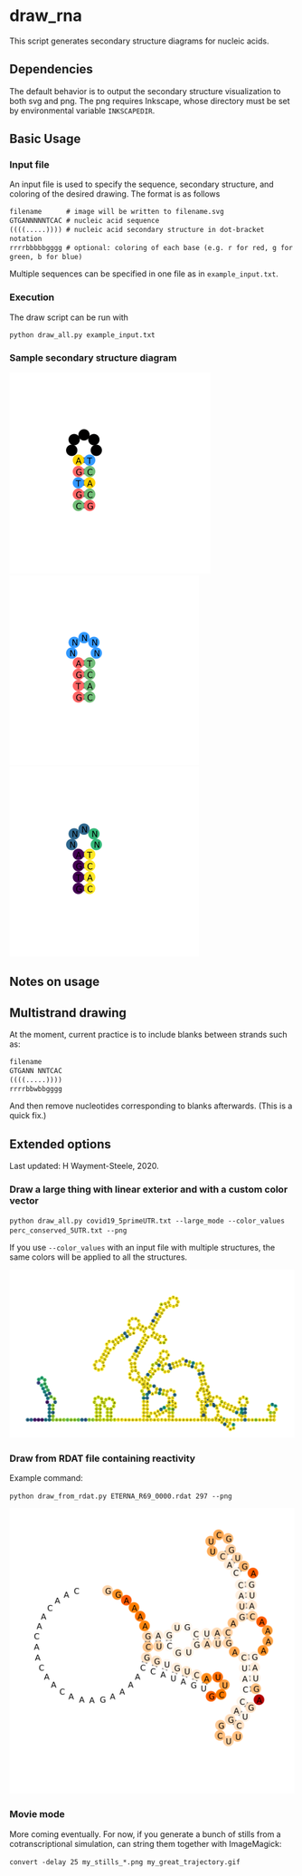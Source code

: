 # draw_rna

This script generates secondary structure diagrams for nucleic acids.

## Dependencies

The default behavior is to output the secondary structure visualization to both svg and png. The png requires Inkscape, whose directory must be set by environmental variable `INKSCAPEDIR`.

## Basic Usage

### Input file

An input file is used to specify the sequence, secondary structure, and coloring of the desired drawing. The format is as follows

```
filename      # image will be written to filename.svg
GTGANNNNNTCAC # nucleic acid sequence
((((.....)))) # nucleic acid secondary structure in dot-bracket notation
rrrrbbbbbgggg # optional: coloring of each base (e.g. r for red, g for green, b for blue)
```

Multiple sequences can be specified in one file as in `example_input.txt`.

### Execution

The draw script can be run with

```
python draw_all.py example_input.txt
```

### Sample secondary structure diagram

![](example_files/example_sequence_colors.png) ![](example_files/example_specific_colors.png) ![](example_files/example_contours.png)

## Notes on usage

## Multistrand drawing

At the moment, current practice is to include blanks between strands such as:
```
filename     
GTGANN NNTCAC
((((.....))))
rrrrbbwbbgggg
```
And then remove nucleotides corresponding to blanks afterwards. (This is a quick fix.)

## Extended options

Last updated: H Wayment-Steele, 2020.

### Draw a large thing with linear exterior and with a custom color vector

`python draw_all.py covid19_5primeUTR.txt --large_mode --color_values perc_conserved_5UTR.txt --png`

If you use `--color_values` with an input file with multiple structures, the same colors will be applied to all the structures.

![](example_files/COVID_5UTR.png)

### Draw from RDAT file containing reactivity

Example command:

`python draw_from_rdat.py ETERNA_R69_0000.rdat 297 --png`

![](example_files/ETERNA_R69_0000_297.png)

### Movie mode

More coming eventually. For now, if you generate a bunch of stills from a cotranscriptional simulation, can string them together with ImageMagick:

`convert -delay 25 my_stills_*.png my_great_trajectory.gif`
